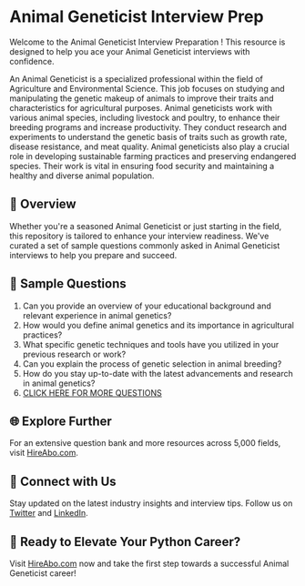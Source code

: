 # Animal Geneticist Interview Prep

Welcome to the Animal Geneticist Interview Preparation ! This resource is designed to help you ace your Animal Geneticist interviews with confidence.

An Animal Geneticist is a specialized professional within the field of Agriculture and Environmental Science. This job focuses on studying and manipulating the genetic makeup of animals to improve their traits and characteristics for agricultural purposes. Animal geneticists work with various animal species, including livestock and poultry, to enhance their breeding programs and increase productivity. They conduct research and experiments to understand the genetic basis of traits such as growth rate, disease resistance, and meat quality. Animal geneticists also play a crucial role in developing sustainable farming practices and preserving endangered species. Their work is vital in ensuring food security and maintaining a healthy and diverse animal population.

## 🚀 Overview

Whether you're a seasoned Animal Geneticist or just starting in the field, this repository is tailored to enhance your interview readiness. We've curated a set of sample questions commonly asked in Animal Geneticist interviews to help you prepare and succeed.

## 📝 Sample Questions

1. Can you provide an overview of your educational background and relevant experience in animal genetics?
2. How would you define animal genetics and its importance in agricultural practices?
3. What specific genetic techniques and tools have you utilized in your previous research or work?
4. Can you explain the process of genetic selection in animal breeding?
5. How do you stay up-to-date with the latest advancements and research in animal genetics?
6. [CLICK HERE FOR MORE QUESTIONS](https://hireabo.com/job/10_0_30/Animal%20Geneticist)

## 🌐 Explore Further

For an extensive question bank and more resources across 5,000 fields, visit [HireAbo.com](https://www.hireabo.com).

## 📱 Connect with Us

Stay updated on the latest industry insights and interview tips. Follow us on [Twitter](https://twitter.com/hireabo) and [LinkedIn](https://www.linkedin.com/in/hire-abo-3609972a8/).

## 🚀 Ready to Elevate Your Python Career?

Visit [HireAbo.com](https://www.hireabo.com) now and take the first step towards a successful Animal Geneticist career!